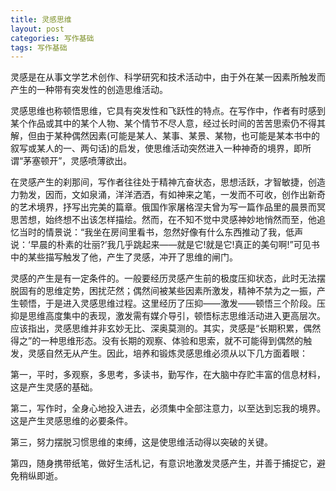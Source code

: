```yaml
---
title: 灵感思维
layout: post
categories: 写作基础
tags: 写作基础
---
```


灵感是在从事文学艺术创作、科学研究和技术活动中，由于外在某一因素所触发而产生的一种带有突发性的创造思维活动。

灵感思维也称顿悟思维，它具有突发性和飞跃性的特点。在写作中，作者有时感到某个作品或其中的某个人物、某个情节不尽人意，经过长时间的苦苦思索仍不得其解，但由于某种偶然因素(可能是某人、某事、某景、某物，也可能是某本书中的叙写或某人的一、两句话)的启发，使思维活动突然进入一种神奇的境界，即所谓“茅塞顿开”，灵感喷薄欲出。

在灵感产生的刹那间，写作者往往处于精神亢奋状态，思想活跃，才智敏捷，创造力勃发，因而，文如泉涌，洋洋洒洒，有如神来之笔，一发而不可收，创作出新奇的艺术境界，抒写出完美的篇章。俄国作家屠格涅夫曾为写一篇作品里的晨景而冥思苦想，始终想不出该怎样描绘。然而，在不知不觉中灵感神妙地悄然而至，他追忆当时的情景说：“我坐在房间里看书，忽然好像有什么东西推动了我，低声说：‘早晨的朴素的壮丽?’我几乎跳起来——就是它!就是它!真正的美句啊!”可见书中的某些描写触发了他，产生了灵感，冲开了思维的闸门。

灵感的产生是有一定条件的。一般要经历灵感产生前的极度压抑状态，此时无法摆脱固有的思维定势，困扰茫然；偶然间被某些因素所激发，精神不禁为之一振，产生顿悟，于是进入灵感思维过程。这里经历了压抑——激发——顿悟三个阶段。压抑是思维高度集中的表现，激发需有媒介导引，顿悟标志思维活动进入更高层次。应该指出，灵感思维并非玄妙无比、深奥莫测的。其实，灵感是“长期积累，偶然得之”的一种思维形态。没有长期的观察、体验和思索，就不可能得到偶然的触发，灵感自然无从产生。因此，培养和锻炼灵感思维必须从以下几方面着眼：

第一，平时，多观察，多思考，多读书，勤写作，在大脑中存贮丰富的信息材料，这是产生灵感的基础。

第二，写作时，全身心地投入进去，必须集中全部注意力，以至达到忘我的境界。这是产生灵感思维的必要条件。

第三，努力摆脱习惯思维的束缚，这是使思维活动得以突破的关键。

第四，随身携带纸笔，做好生活札记，有意识地激发灵感产生，并善于捕捉它，避免稍纵即逝。 